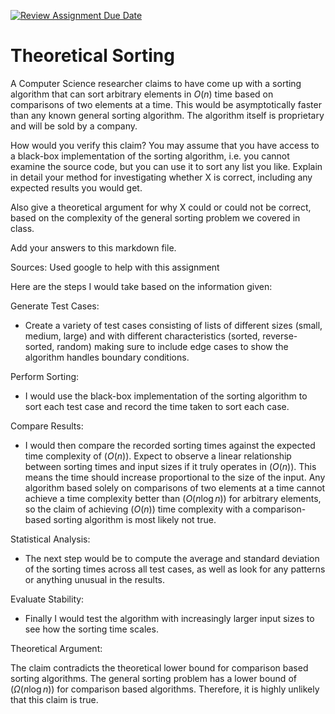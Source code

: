 [![Review Assignment Due Date](https://classroom.github.com/assets/deadline-readme-button-24ddc0f5d75046c5622901739e7c5dd533143b0c8e959d652212380cedb1ea36.svg)](https://classroom.github.com/a/9YUeXH71)
# Theoretical Sorting

A Computer Science researcher claims to have come up with a sorting algorithm
that can sort arbitrary elements in $O(n)$ time based on comparisons of two
elements at a time. This would be asymptotically faster than any known general
sorting algorithm. The algorithm itself is proprietary and will be sold by a
company.

How would you verify this claim? You may assume that you have access to a
black-box implementation of the sorting algorithm, i.e. you cannot examine the
source code, but you can use it to sort any list you like. Explain in detail
your method for investigating whether X is correct, including any expected
results you would get.

Also give a theoretical argument for why X could or could not be correct, based
on the complexity of the general sorting problem we covered in class.

Add your answers to this markdown file.

Sources: Used google to help with this assignment

Here are the steps I would take based on the information given:

Generate Test Cases:

   - Create a variety of test cases consisting of lists of different sizes (small, medium, large) and with different characteristics (sorted, reverse-sorted, random) making sure to include edge cases to show the algorithm handles boundary conditions.

Perform Sorting:

   - I would use the black-box implementation of the sorting algorithm to sort each test case and record the time taken to sort each case.

Compare Results:

   - I would then compare the recorded sorting times against the expected time complexity of $( O(n) )$. Expect to observe a linear relationship between sorting times and input sizes if it truly operates in $( O(n) )$. This means the time should increase proportional to the size of the input. Any algorithm based solely on comparisons of two elements at a time cannot achieve a time complexity better than $( O(n \log n) )$ for arbitrary elements, so the claim of achieving $( O(n) )$ time complexity with a comparison-based sorting algorithm is most likely not true.

Statistical Analysis:

   - The next step would be to compute the average and standard deviation of the sorting times across all test cases, as well as look for any patterns or anything unusual in the results.

Evaluate Stability:

   - Finally I would test the algorithm with increasingly larger input sizes to see how the sorting time scales.


Theoretical Argument:

The claim contradicts the theoretical lower bound for comparison based sorting algorithms. The general sorting problem has a lower bound of $( \Omega(n \log n) )$ for comparison based algorithms. Therefore, it is highly unlikely that this claim is true. 
